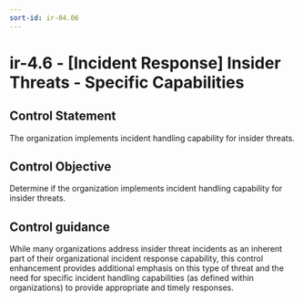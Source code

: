 ```yaml
---
sort-id: ir-04.06
---
```


# ir-4.6 - \[Incident Response\] Insider Threats - Specific Capabilities

## Control Statement

The organization implements incident handling capability for insider threats.

## Control Objective

Determine if the organization implements incident handling capability for insider threats.

## Control guidance

While many organizations address insider threat incidents as an inherent part of their organizational incident response capability, this control enhancement provides additional emphasis on this type of threat and the need for specific incident handling capabilities (as defined within organizations) to provide appropriate and timely responses.
